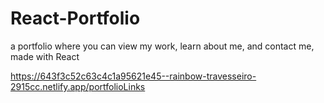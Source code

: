 # React-Portfolio
a portfolio where you can view my work, learn about me, and contact me, made with React

https://643f3c52c63c4c1a95621e45--rainbow-travesseiro-2915cc.netlify.app/portfolioLinks
